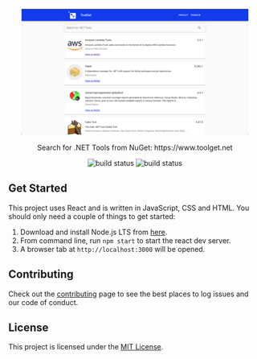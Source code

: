 <p align="center"><a href="https://github.com/marcusturewicz/toolget"><img src="img/toolget.png" alt="Image of ToolGet website" height="250"/></a></p>
<p align="center">Search for .NET Tools from NuGet: https://www.toolget.net</p>

<div align="center">

![build status](https://github.com/marcusturewicz/toolget/workflows/CI/badge.svg)
![build status](https://github.com/marcusturewicz/toolget/workflows/CD/badge.svg)

</div>

## Get Started

This project uses React and is written in JavaScript, CSS and HTML. You should only need a couple of things to get started:
1. Download and install Node.js LTS from [here](https://nodejs.org/en/download).
2. From command line, run `npm start` to start the react dev server.
3. A browser tab at `http://localhost:3000` will be opened.

## Contributing

Check out the [contributing](CONTRIBUTING.md) page to see the best places to log issues and our code of conduct.

## License

This project is licensed under the [MIT License](LICENSE).
